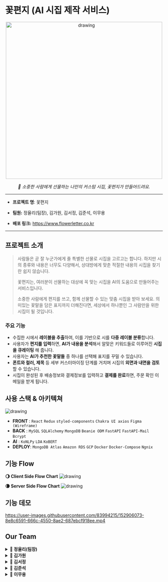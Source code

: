 # 꽃편지 (AI 시집 제작 서비스)
<p align="center">
<img src="https://s3.us-west-2.amazonaws.com/secure.notion-static.com/e0e54647-9b44-4e0c-b55b-424f2521110a/Untitled.png?X-Amz-Algorithm=AWS4-HMAC-SHA256&X-Amz-Content-Sha256=UNSIGNED-PAYLOAD&X-Amz-Credential=AKIAT73L2G45EIPT3X45%2F20220203%2Fus-west-2%2Fs3%2Faws4_request&X-Amz-Date=20220203T095149Z&X-Amz-Expires=86400&X-Amz-Signature=3befc0a056f6cdce498d2861dbec66f399e783a51fd25d84cf13e3c35971e1aa&X-Amz-SignedHeaders=host&response-content-disposition=filename%20%3D%22Untitled.png%22&x-id=GetObject" alt="drawing" width="500"/>
</p>
<p align="center">
    <em>🌷 소중한 사람에게 선물하는 나만의 커스텀 시집, 꽃편지가 만들어드려요.</em>
</p>

---
- **프로젝트 명**: 꽃편지
  
- **팀원:** 정율리(팀장), 김가원, 김서정, 김준석, 이무용
  
- **배포 링크:** https://www.flowerletter.co.kr
---

## 프로젝트 소개
     
> 사람들은 곧 잘 누군가에게 줄 특별한 선물로 시집을 고르고는 합니다. 
하지만 시의 종류와 내용은 너무도 다양해서, 상대방에게 맞춘 적절한 내용의 시집을 찾기란 쉽지 않습니다. 
>
> 꽃편지는, 여러분이 선물하는 대상에 꼭 맞는 시집을 AI의 도움으로 만들어주는 서비스입니다.
>
>소중한 사람에게 편지를 쓰고, 함께 선물할 수 있는 맞춤 시집을 받아 보세요.
의미있는 꽃말을 담은 표지까지 더해진다면, 세상에서 하나뿐인 그 사람만을 위한 시집이 될 것입니다.

### 주요 기능
* 수집한 시에서 **레이블을 추출**하여, 이를 기반으로 시를 **다중 레이블 분류**합니다.
* 사용자가 **편지를 입력**하면, **AI가 내용을 분석**해서 알맞은 키워드들로 이루어진 **시집을 큐레이팅** 해 줍니다.
* 사용자는 **AI가 추천한 꽃말들** 중 하나를 선택해 표지를 꾸밀 수 있습니다.
* **폰트와 컬러, 제목** 등 세부 커스터마이징 단계를 거치며 시집의 **외면과 내면을 검토** 할 수 있습니다.
* 시집이 완성된 후 배송정보와 결제정보를 입력하고 **결제를 완료**하면, 주문 확인 이메일을 받게 됩니다.

## 사용 스택 & 아키텍쳐

<img src="https://s3.us-west-2.amazonaws.com/secure.notion-static.com/e179b591-0324-4a7a-87c9-384e466d7c76/Untitled.png?X-Amz-Algorithm=AWS4-HMAC-SHA256&X-Amz-Content-Sha256=UNSIGNED-PAYLOAD&X-Amz-Credential=AKIAT73L2G45EIPT3X45%2F20220208%2Fus-west-2%2Fs3%2Faws4_request&X-Amz-Date=20220208T022627Z&X-Amz-Expires=86400&X-Amz-Signature=26dd6e1d26240fad4053cc73b176bd3a1efe55d4be4f360de520c66a2aca37a0&X-Amz-SignedHeaders=host&response-content-disposition=filename%20%3D%22https%253A%252F%252Fs3.us-west-2.amazonaws.com%252Fsecure.notion-static.com%252Fe179b591-0324-4a7a-87c9-384e466d7c76%252FUntitled.png%253FX-Amz-Algorithm%253DAWS4-HMAC-SHA256%2526X-Amz-Content-Sha256%253DUNSIGNED-PAYLOAD%2526X-Amz-Credential%253DAKIAT73L2G45EIPT3X45%25252F20220204%25252Fus-west-2%25252Fs3%25252Faws4_request%2526X-Amz-Date%253D20220204T031905Z%2526X-Amz-Expires%253D86400%2526X-Amz-Signature%253D0d6c9a5506b2087e2c6fb4cb7a9cc3760ca535db2dd7859a4684036d305c6447%2526X-Amz-SignedHeaders%253Dhost%2526response-content-disposition%253Dfilename%252520%25253D%252522Untitled.png%252522%2526x-id%253DGetObject%22&x-id=GetObject" alt="drawing" width="auto"/>

* **FRONT** : `React` `Redux` `styled-components` `Chakra UI axios` `Figma (Wireframe)`
* **BACK** : `MySQL` `SQLAlchemy` `MongoDB` `Beanie ODM` `FastAPI` `FastAPI-Mail` `Bcrypt`
* **AI** : `KoNLPy` `LDA` `KoBERT`
* **DEPLOY**: `MongoDB Atlas` `Amazon RDS` `GCP` `Docker` `Docker-Compose` `Ngnix`

## 기능 Flow
<strong>🌖  Client Side Flow Chart</strong>
<img src="https://s3.us-west-2.amazonaws.com/secure.notion-static.com/aada8724-d943-4b65-89cc-7a86790fd8fa/Mind_Map.jpeg?X-Amz-Algorithm=AWS4-HMAC-SHA256&X-Amz-Content-Sha256=UNSIGNED-PAYLOAD&X-Amz-Credential=AKIAT73L2G45EIPT3X45%2F20220203%2Fus-west-2%2Fs3%2Faws4_request&X-Amz-Date=20220203T104656Z&X-Amz-Expires=86400&X-Amz-Signature=e9bd1eed378887da9c101b8f3a319a2b590f813abeaea00d318dbd16b7bd921b&X-Amz-SignedHeaders=host&response-content-disposition=filename%20%3D%22Mind%2520Map.jpeg%22&x-id=GetObject" alt="drawing" width="auto"/>

<strong>🌘  Server Side Flow Chart</strong>
<img src="https://s3.us-west-2.amazonaws.com/secure.notion-static.com/031d057c-d8ec-4e5d-8073-201e7fd47d00/Server-Flowchart.jpeg?X-Amz-Algorithm=AWS4-HMAC-SHA256&X-Amz-Content-Sha256=UNSIGNED-PAYLOAD&X-Amz-Credential=AKIAT73L2G45EIPT3X45%2F20220208%2Fus-west-2%2Fs3%2Faws4_request&X-Amz-Date=20220208T022646Z&X-Amz-Expires=86400&X-Amz-Signature=5a4493bf936a552bc57b770dbdfec6de010c07f70df92541880cf81f473fe399&X-Amz-SignedHeaders=host&response-content-disposition=filename%20%3D%22https%253A%252F%252Fs3.us-west-2.amazonaws.com%252Fsecure.notion-static.com%252F031d057c-d8ec-4e5d-8073-201e7fd47d00%252FServer-Flowchart.jpeg%253FX-Amz-Algorithm%253DAWS4-HMAC-SHA256%2526X-Amz-Content-Sha256%253DUNSIGNED-PAYLOAD%2526X-Amz-Credential%253DAKIAT73L2G45EIPT3X45%25252F20220204%25252Fus-west-2%25252Fs3%25252Faws4_request%2526X-Amz-Date%253D20220204T031543Z%2526X-Amz-Expires%253D86400%2526X-Amz-Signature%253D3278c64bb8a8243df879eda87562182f05a38203472d92fef20c39b405a11ab6%2526X-Amz-SignedHeaders%253Dhost%2526response-content-disposition%253Dfilename%252520%25253D%252522Server-Flowchart.jpeg%252522%2526x-id%253DGetObject%22&x-id=GetObject" alt="drawing" width="auto"/>

## 기능 데모




https://user-images.githubusercontent.com/83994215/152906073-8e8c6591-666c-4550-8ae2-687ebcf918ee.mp4


## Our Team
<details>
  <summary><strong>🌻 정율리(팀장)</strong></summary>

  ---
  - **Position** : Backend / PM
  - **Stack** : `Python` `Flask` `FastAPI` `Pydantic` `SQL` `MongoDB` `SQLAlchemy` `React` `JavaScript`
  - **Github**: [`yuliepie`](https://github.com/yuliepie)
  ---

  **Contribution**

  - **PM & Administration**
      - 서비스의 기획 & Requirements 정리
      - Product Backlog 관리
      - Gitlab Kanban Board & Issues 관리
      - 랜딩페이지, 소개페이지, 자주묻는 질문 등 텍스트 서술
  - **Database**
      - Database schema 구성 (MySQL, MongoDB)
      - SQLAlchemy ORM & Beanie ODM 을 사용해 DB 쿼리
  - **Server**
      - FastAPI framework로 API 서버 구축
      - API 문서화
      - 인공지능 모델 API 구축
      - API 구현:
          - 시 & 꽃말 반환 기능
          - 문의 추가 & 답변 기능
          - 주문 생성 & 이메일 발송
          - 백엔드 PG사 결제 후 리디렉션
      - 백오피스 기능 구현 (주문확인 & 문의 답변)
      - PG사 결제창 호출
  - **Deployment**
      - Docker Compose 를 이용한 서비스 배포 (Front, Back, Model, Admin services)
      - Google Cloud Services로 VM & DNS 관리
      - Traefik 을 이용한 Reverse proxy & TLS certificate (HTTPS) 관리
      - Gitlab Runner 를 이용한 CD 구축
      - Staging, Production 환경 분리
  ---
  **Project QnA**

  - **Q. MySQL과 MongoDB를 동시에 쓴 이유?**
      
      주문 데이터 같은 경우는 DB에 추가시 ACID 원칙이 중요하기 때문에 그런 특성들이 잘 지켜지는 RDB를 사용했다. 하지만 시집 데이터같은 경우는 시집의 컨텐츠를 고려했을때 document type 의 데이터베이스가 더 적절하다는 판단을 해서 MongoDB를 도입하게 되었다.
      
  - **Q. 프로젝트를 마친 소감?**
      
      단순 crud 시스템이 아닌 인공지능, ecommerce의 flow까지 더해진 프로젝트를 기획하고 구현해 볼 수 있어 서비스가 풍부하게 느껴져, 개발도 즐거웠습니다. 몸도 힘들고 팀장으로서 부담이 있었던 것도 사실이지만, 하루하루 지날때마다 새로운 사실을 알게되고 개발자로서 발전해 나가는 것이 느껴져서 정신적으론 즐거움이 있는 프로젝트였던 것 같습니다. 특히 배포환경과 containerization에 대해 스스로 배우고 적용해보는 것이 재밌었습니다.
</details>

<details>
  <summary><strong>🌻 김가원</strong></summary>
  
  ---
  - **Position** : AI
  - **Stack** : `python` `jupyter` `matplotlib` `pandas` `numpy` `scikit-learn` `gensim` `BERT`  `wordrank`
  ---

  **Contribution**

  - **레이블링 모델 구현**
      - word2vec 모델 구현
      - doc2vec 모델 구현
      - 시 데이터 PCA 분석 진행
      - 한글 데이터 전처리
      - 시 데이터 키워드 추출
      - LDA 모델 재학습
  - **학습 모델 구현**
      - koBERT 활용 다중 레이블 분류 모델 구현
  
  ---
  **Project QnA**

  - **Q. 프로젝트를 마친 소감?**
      
      이론으로만 접했던 인공지능을 프로젝트를 진행하면서 직접 구현하고 공부하면서 더 깊게 이해할 수 있었습니다. 기획 부터 개발까지 쉽지는 않았지만 팀원들과 함께 소통하고 서로 어려운 부분을 보완했기 때문에 프로젝트를 끝까지 마무리 할 수 있었다고 생각합니다. 인공지능의 학습 결과가 만족스럽지는 않지만 부족한 부분을 더 공부하면서 연구할 수 있는 기회인것 같습니다.
</details>

<details>
  <summary><strong>🌻 김서정</strong></summary>

  ---
  - **Position** : Frontend
  - **Stack** :  `React` `ChakraUI`  `StyledComponent` `Python`
  - **Github**: [https://github.com/seojeong2](https://github.com/seojeong2)
  ---

  **Contribution**

  - **Data Crawling**
      - 시 데이터 크롤링
  - **웹 페이지 구현**
      - 웹 레이아웃 구현
      - 라우팅 구현
      - 전체 리덕스 구현
      - 키워드 표시 구현
      - 폰트/컬러 선택 기능 구현
      - 시집검토 단계 검토기능 구현
      - 주문번호 표시 기능 구현

  ---
  **Project QnA**

  - **Q. Chakra UI 선택 이유?**
  
      css적인 부분보다 기능구현에 초점을 맞추고 싶어, 빠르게 적용할 수 있는 UI Component를 사용하고자 하였다.
      
  - **Q. 프로젝트를 마친 소감?**
  
      많이 배우고 성장할 수 있었던 프로젝트였습니다. 리덕스 사용 어려워 했는데, 이번 프로젝트 하면서 이해도를 높였고, 기능 구현을 완성해가면서 프론트엔드 개발의 매력을 더 많이 느낄 수 있었습니다. 
    

</details>

<details>
  <summary><strong>🌻 김준석</strong></summary>

  ---
  - **Position** : Frontend
  - **Stack** : `React` `ChakraUI`  `StyledComponent`
  - **Github**: [https://github.com/Junseok3608](https://github.com/Junseok3608)
  ---

  **Contribution**

  - **와이어프레임**
      - MVP 와이어프레임 작성
      - 최종 와이어프레임 수정
  - **웹페이지 구현**
      - MVP 레이아웃 구현
      - 리덕스 셋업
      - 전체 페이지 디자인
      - 애니메이션
      - navlink 설정

  ---
  **Project QnA**

  - **Q. Redux 사용 이유**
      
      편지 작성 단계부터 편지 작성 후 시, 꽃말, 자유글, 주문정보 데이터를 주문 단계까지 가지고 있다가 back으로 전달하기 위함.
      
  - **Q. 프로젝트를 마친 소감?**
      
      프로젝트를 진행하고 마치면서 공부가 많이 부족함을 느꼈습니다. 프론트엔드를 두 명이 맡아 진행한 것이 처음이었는데, 부족한 부분들을 많이 느끼고 이번 프로젝트 이후로 이해도를 더 높여야 겠다고 생각했습니다. 프로젝트 끝까지 있을 수 있던 건 팀원들의 배려 덕분이었습니다.
</details>

<details>
  <summary><strong>🌻 이무용</strong></summary>

  ---
  - **Position** : Back-end, AI
  - **Stack** : `FastApi-MAIL` `KoBERT`
  - **GitHub :** [https://github.com/555cider](https://github.com/555cider)
  ---

  **Contribution**

  - **Data Crawling**
      - scrapy 라이브러리를 이용하여 시 데이터를 크롤링
      (동적 웹페이지의 데이터는 얻지 못하였음)
  - **AI Modeling**
      - 레이블 추출 과정에서 LDA 모델링 및 시각화
      (결과가 좋지 않아 사용하진 않음)
      - 추출된 레이블로 시와 편지를 레이블링

  ---
  **Project QnA**

  - **Q. 프로젝트를 마친 소감?**
      
      이전 프로젝트를 느슨하게 수행한 탓인지, 이번에야말로 프로젝트를 한 느낌이 들었습니다. 이렇게 바쁘게 지내니, 시간을 알차게 보내는 것 같아 매우 만족스러운 시간이었습니다. 다만, 인공지능 분야에 대한 이해가 부족하여, 자잘한 시행착오가 많이 있었고, 프로젝트에 기여한 바도 많지 못하였습니다. 당초 예상했던 바보다 더 훌륭한, 위와 같은 결과물이 나올 수 있었던 데는 팀장님과 팀원분들이 많은 노고 덕분이라 생각합니다. 모두 고생하셨습니다.
  ---

</details>
    
 


